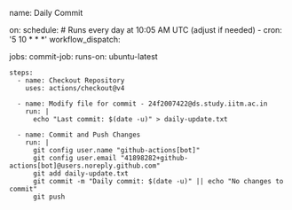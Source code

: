 name: Daily Commit

on:
  schedule:
    # Runs every day at 10:05 AM UTC (adjust if needed)
    - cron: '5 10 * * *'
  workflow_dispatch:

jobs:
  commit-job:
    runs-on: ubuntu-latest

    steps:
      - name: Checkout Repository
        uses: actions/checkout@v4

      - name: Modify file for commit - 24f2007422@ds.study.iitm.ac.in
        run: |
          echo "Last commit: $(date -u)" > daily-update.txt

      - name: Commit and Push Changes
        run: |
          git config user.name "github-actions[bot]"
          git config user.email "41898282+github-actions[bot]@users.noreply.github.com"
          git add daily-update.txt
          git commit -m "Daily commit: $(date -u)" || echo "No changes to commit"
          git push
